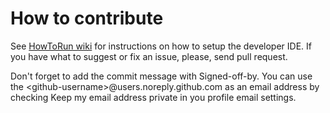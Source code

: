 How to contribute
===========

See [HowToRun wiki](../wiki/HowToRun) for instructions on how to setup the developer IDE. If you have what to suggest or fix an issue, please, send pull request.

Don't forget to add the commit message with Signed-off-by. You can use the &lt;github-username&gt;@users.noreply.github.com as an email address by checking Keep my email address private in you profile email settings.